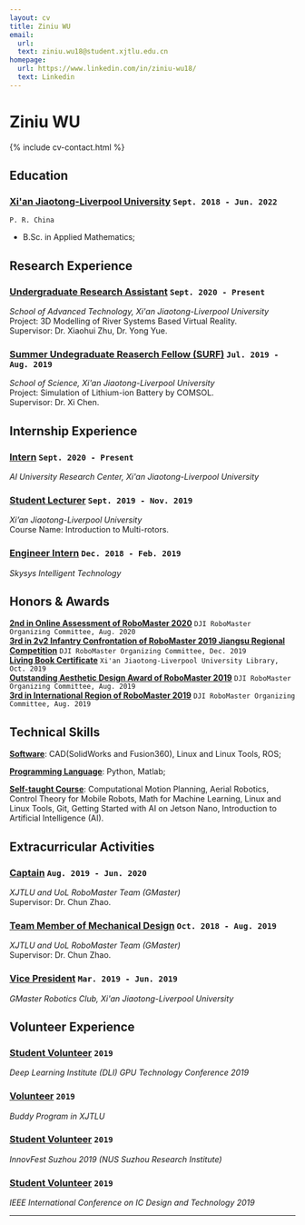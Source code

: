 ```yaml
---
layout: cv
title: Ziniu WU
email:
  url: 
  text: ziniu.wu18@student.xjtlu.edu.cn
homepage:
  url: https://www.linkedin.com/in/ziniu-wu18/
  text: Linkedin
---
```


# Ziniu **WU**

<!--
include contact information from the front matter
Supported arguments:
    - homepage: url, text
    - phone
    - email
-->

{% include cv-contact.html %}

<!--I am Ziniu Wu, a junior applied mathematics student at the Xi'an Jiaotong-Liverpool University. My research interests include artificial intelligence techniques for mobile robotics, future transportation systems and fault-tolerant system architecture. My research goal is to develop reliable, safe and efficient intelligent machines for the next generation of transportation systems, such as autonomous vehicles for long-haul trucking and urban air mobility systems for passenger transportation. Currently, I focus on two problems: real-time collision avoidance for the micro aerial vehicle and fault-tolerant velocity control for the mecanum-wheeled robot. I am also actively looking for an M.Phi./Ph.d. opportunity in Autonomous Systems, Intelligent Machine, Robotics in 2022 fall.-->
<!--In addition, I am proposing my final year project ideas, such as robot swarms formulation and mission scheduling using an improved AI-enhanced operational research method. Passionate partners in major of MRS, ICS and EST are preffered to do the project together. If there is any collaboration chance, feel free to contact me via e-mail. I am also actively looking for an M.Phi./Ph.d. opportunity in Autonomous Systems, Intelligent Machine, Robotics in 2022 fall.
-->

## Education

### [**Xi'an Jiaotong-Liverpool University**](https://www.xjtlu.edu.cn/en) `Sept. 2018 - Jun. 2022`

```
P. R. China
```

- B.Sc. in Applied Mathematics;
<!--## Publication-->

<!--
Journal:
### [**Real-Time Path Planning for USVs Based on an Improved D* Lite (Being Process)**]()
Xiaohui Zhu, Bin Yan, Yong Yue, Wei Wang, **Ziniu Wu**, Yijie Chu and Shanliang Yao.<br> 
_Control Engineering Practice (JCR Q2, IF 3.193)._<br>
[[PDF]()]
[[BibTeX]()]
-->
<!--
Poster:
### [**Simulation of Lithium-ion Battery by COMSOL**]()
Tongtong Zhang, [**Ziniu Wu**]() and Xi Chen.<br>
_2019 SURF Poster Day._<br>
[[PDF]()]
-->
## Research Experience

### [**Undergraduate Research Assistant**]() `Sept. 2020 - Present`

_School of Advanced Technology, Xi'an Jiaotong-Liverpool University_<br>
Project: 3D Modelling of River Systems Based Virtual Reality.<br>
Supervisor: Dr. Xiaohui Zhu, Dr. Yong Yue.<br>

### [**Summer Undegraduate Reaserch Fellow (SURF)**]() `Jul. 2019 - Aug. 2019`

_School of Science, Xi'an Jiaotong-Liverpool University_<br>
Project: Simulation of Lithium-ion Battery by COMSOL.<br>
Supervisor: Dr. Xi Chen.<br>

## Internship Experience

### [**Intern**]() `Sept. 2020 - Present`

_AI University Research Center, Xi'an Jiaotong-Liverpool University_<br>

### [**Student Lecturer**]() `Sept. 2019 - Nov. 2019`

_Xi’an Jiaotong-Liverpool University_<br>
Course Name: Introduction to Multi-rotors.<br>

### [**Engineer Intern**]() `Dec. 2018 - Feb. 2019`

_Skysys Intelligent Technology_<br>



## Honors & Awards

[**2nd in Online Assessment of RoboMaster 2020**]() `DJI RoboMaster Organizing Committee, Aug. 2020` <br>
[**3rd in 2v2 Infantry Confrontation of RoboMaster 2019 Jiangsu Regional Competition**]() `DJI RoboMaster Organizing Committee, Dec. 2019` <br>
[**Living Book Certificate**]() `Xi'an Jiaotong-Liverpool University Library, Oct. 2019` <br>
[**Outstanding Aesthetic Design Award of RoboMaster 2019**]() `DJI RoboMaster Organizing Committee, Aug. 2019` <br>
[**3rd in International Region of RoboMaster 2019**]() `DJI RoboMaster Organizing Committee, Aug. 2019` <br>

## Technical Skills

[**Software**](): CAD(SolidWorks and Fusion360), Linux and Linux Tools, ROS;

[**Programming Language**](): Python, Matlab;

[**Self-taught Course**](): Computational Motion Planning, Aerial Robotics, Control Theory for Mobile Robots, Math for Machine Learning, Linux and Linux Tools, Git, Getting Started with AI on Jetson Nano, Introduction to Artificial Intelligence (AI).

## Extracurricular Activities

### [**Captain**]() `Aug. 2019 - Jun. 2020`

_XJTLU and UoL RoboMaster Team (GMaster)_<br>
Supervisor: Dr. Chun Zhao.<br>

### [**Team Member of Mechanical Design**]() `Oct. 2018 - Aug. 2019`

_XJTLU and UoL RoboMaster Team (GMaster)_<br>
Supervisor: Dr. Chun Zhao.<br>

### [**Vice President**]() `Mar. 2019 - Jun. 2019`

_GMaster Robotics Club, Xi'an Jiaotong-Liverpool University_<br>


## Volunteer Experience

### [**Student Volunteer**]() `2019`

_Deep Learning Institute (DLI) GPU Technology Conference 2019_<br>

### [**Volunteer**]() `2019`

_Buddy Program in XJTLU_<br>

### [**Student Volunteer**]() `2019`

_InnovFest Suzhou 2019 (NUS Suzhou Research Institute)_<br>

### [**Student Volunteer**]() `2019`

_IEEE International Conference on IC Design and Technology 2019_<br>

---

<!-- ### Footer

Last updated: Mar. 2021 -->
